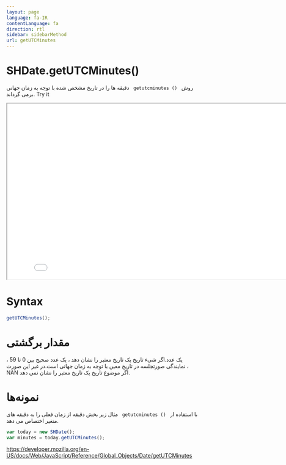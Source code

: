 ```yaml
---
layout: page
language: fa-IR
contentLanguage: fa
direction: rtl
sidebar: sidebarMethod
url: getUTCMinutes
---
```


# SHDate.getUTCMinutes()

روش <code dir = "ltr"> getutcminutes () </code> دقیقه ها را در تاریخ مشخص شده با توجه به زمان جهانی برمی گرداند.
Try it

<iframe style="width: 830px; height: 460px;" src="/SHDateTime-js/examples/live.html?function=getUTCMinutes" title="MDN Web Docs Interactive Example" loading="lazy"></iframe>
<br/>

# Syntax

```js
getUTCMinutes();
```

# مقدار برگشتی

یک عدد.اگر شیء تاریخ یک تاریخ معتبر را نشان دهد ، یک عدد صحیح بین 0 تا 59 ، نمایندگی صورتجلسه در تاریخ معین با توجه به زمان جهانی است.در غیر این صورت ، NAN اگر موضوع تاریخ یک تاریخ معتبر را نشان نمی دهد.

# نمونه‌ها

با استفاده از <code dir = "ltr"> getutcminutes () </code>
مثال زیر بخش دقیقه از زمان فعلی را به دقیقه های متغیر اختصاص می دهد.

```js
var today = new SHDate();
var minutes = today.getUTCMinutes();
```

https://developer.mozilla.org/en-US/docs/Web/JavaScript/Reference/Global_Objects/Date/getUTCMinutes

